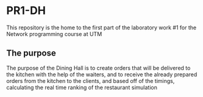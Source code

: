 # PR1-DH

This repository is the home to the first part of the laboratory work \#1 for the Network programming course at UTM

## The purpose
The purpose of the Dining Hall is to create orders that will be delivered to the kitchen with the help of the waiters, and to receive the already prepared orders from the kitchen to the clients, and based off of the timings, calculating the real time ranking of the restaurant simulation
